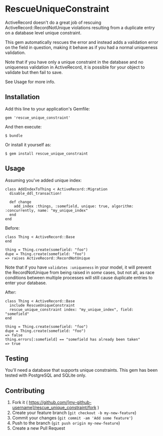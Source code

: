 # RescueUniqueConstraint

ActiveRecord doesn't do a great job of rescuing ActiveRecord::RecordNotUnique
violations resulting from a duplicate entry on a database level unique constraint.

This gem automatically rescues the error and instead adds a validation error
on the field in question, making it behave as if you had a normal uniqueness
validation.

Note that if you have only a unique constraint in the database and no uniqueness validation in ActiveRecord, it
is possible for your object to validate but then fail to save.

See Usage for more info.

## Installation

Add this line to your application's Gemfile:

    gem 'rescue_unique_constraint'

And then execute:

    $ bundle

Or install it yourself as:

    $ gem install rescue_unique_constraint

## Usage

Assuming you've added unique index:

    class AddIndexToThing < ActiveRecord::Migration
      disable_ddl_transaction!

      def change
        add_index :things, :somefield, unique: true, algorithm: :concurrently, name: "my_unique_index"
      end
    end

Before:

    class Thing < ActiveRecord::Base
    end

    thing = Thing.create(somefield: "foo")
    dupe = Thing.create(somefield: "foo")
    => raises ActiveRecord::RecordNotUnique

Note that if you have `validates :uniqueness` in your model, it will prevent
the RecordNotUnique from being raised in _some_ cases, but not all, as race
conditions between multiple processes will still cause duplicate entries to
enter your database.

After:

    class Thing < ActiveRecord::Base
      include RescueUniqueConstraint
      rescue_unique_constraint index: "my_unique_index", field: "somefield"
    end

    thing = Thing.create(somefield: "foo")
    dupe = Thing.create(somefield: "foo")
    => false
    thing.errors[:somefield] == "somefield has already been taken"
    => true

## Testing

You'll need a database that supports unique constraints.
This gem has been tested with PostgreSQL and SQLite only.

## Contributing

1. Fork it ( https://github.com/[my-github-username]/rescue_unique_constraint/fork )
2. Create your feature branch (`git checkout -b my-new-feature`)
3. Commit your changes (`git commit -am 'Add some feature'`)
4. Push to the branch (`git push origin my-new-feature`)
5. Create a new Pull Request
